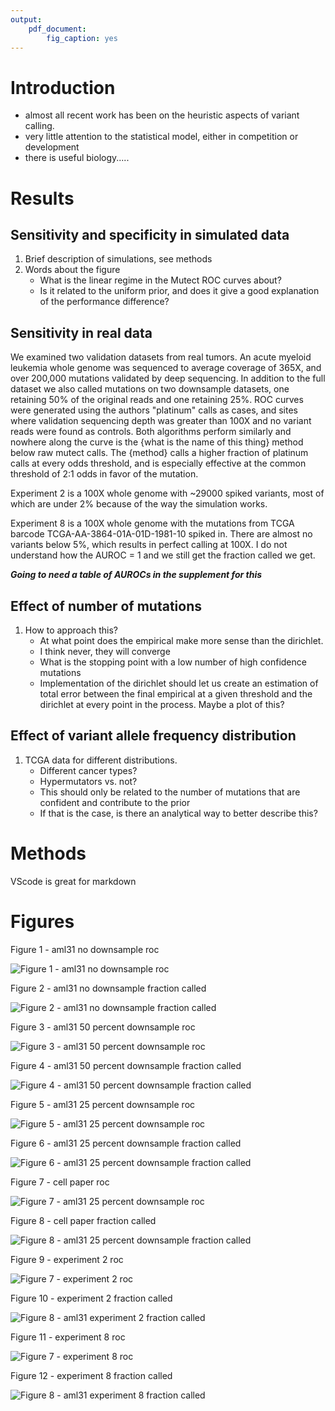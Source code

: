 ```yaml
---
output:
    pdf_document:
        fig_caption: yes
---
```

# Introduction
- almost all recent work has been on the heuristic aspects of variant calling.
- very little attention to the statistical model, either in competition or development
- there is useful biology.....

# Results

## Sensitivity and specificity in simulated data
1. Brief description of simulations, see methods
2. Words about the figure
    - What is the linear regime in the Mutect ROC curves about?
    - Is it related to the uniform prior, and does it give a good explanation of the performance difference?

## Sensitivity in real data
We examined two validation datasets from real tumors. An acute myeloid leukemia whole genome was sequenced to average coverage of 365X, and over 200,000 mutations validated by deep sequencing. In addition to the full dataset we also called mutations on two downsample datasets, one retaining 50% of the original reads and one retaining 25%. ROC curves were generated using the authors "platinum" calls as cases, and sites where validation sequencing depth was greater than 100X and no variant reads were found as controls. Both algorithms perform similarly and nowhere along the curve is the {what is the name of this thing} method below raw mutect calls. The {method} calls a higher fraction of platinum calls at every odds threshold, and is especially effective at the common threshold of 2:1 odds in favor of the mutation.

Experiment 2 is a 100X whole genome with ~29000 spiked variants, most of which are under 2% because of the way the simulation works.

Experiment 8 is a 100X whole genome with the mutations from TCGA barcode TCGA-AA-3864-01A-01D-1981-10 spiked in. There are almost no variants below 5%, which results in perfect calling at 100X. I do not understand how the AUROC = 1 and we still get the fraction called we get.

***Going to need a table of AUROCs in the supplement for this***

## Effect of number of mutations

1. How to approach this?
   - At what point does the empirical make more sense than the dirichlet.
   - I think never, they will converge
   - What is the stopping point with a low number of high confidence mutations
   - Implementation of the dirichlet should let us create an estimation of total error between the final empirical at a given threshold and the dirichlet at every point in the process. Maybe a plot of this?

## Effect of variant allele frequency distribution
1. TCGA data for different distributions.
   - Different cancer types?
   - Hypermutators vs. not?
   - This should only be related to the number of mutations that are confident and contribute to the prior
   - If that is the case, is there an analytical way to better describe this?



# Methods
VScode is great for markdown


# Figures
Figure 1 - aml31 no downsample roc

![Figure 1 - aml31 no downsample roc](figures/aml31_nodownsample_roc.png)

Figure 2 - aml31 no downsample fraction called

![Figure 2 - aml31 no downsample fraction called](figures/aml31_nodownsample_fraction_called.png)

Figure 3 - aml31 50 percent downsample roc

![Figure 3 - aml31 50 percent downsample roc](figures/aml31_downsampled_50_percent_roc.png)

Figure 4 - aml31 50 percent downsample fraction called

![Figure 4 - aml31 50 percent downsample fraction called](figures/aml31_downsampled_50_percent_fraction_called.png)

Figure 5 - aml31 25 percent downsample roc

![Figure 5 - aml31 25 percent downsample roc](figures/aml31_downsampled_25_percent_roc.png)

Figure 6 - aml31 25 percent downsample fraction called

![Figure 6 - aml31 25 percent downsample fraction called](figures/aml31_downsampled_25_percent_fraction_called.png)

Figure 7 - cell paper roc

![Figure 7 - aml31 25 percent downsample roc](figures/cell_paper_roc.png)

Figure 8 - cell paper fraction called

![Figure 8 - aml31 25 percent downsample fraction called](figures/cell_paper_fraction_called.png)

Figure 9 - experiment 2 roc

![Figure 7 - experiment 2 roc](figures/experiment2_roc.png)

Figure 10 - experiment 2 fraction called

![Figure 8 - aml31 experiment 2 fraction called](figures/experiment2_fraction_called.png)

Figure 11 - experiment 8 roc

![Figure 7 - experiment 8 roc](figures/experiment8_roc.png)

Figure 12 - experiment 8 fraction called

![Figure 8 - aml31 experiment 8 fraction called](figures/experiment8_fraction_called.png)

